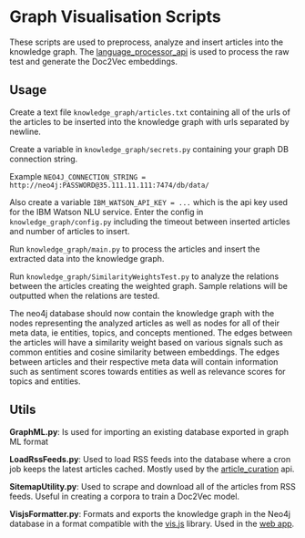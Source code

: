 # Graph Visualisation Scripts

These scripts are used to preprocess, analyze and insert articles into the knowledge graph.
The [language_processor_api](https://github.com/mrkarezina/content-recommendation-api) is used
to process the raw test and generate the Doc2Vec embeddings.

## Usage
Create a text file `knowledge_graph/articles.txt` containing all of the urls of the articles to be inserted into the 
knowledge graph with urls separated by newline.


Create a variable in `knowledge_graph/secrets.py` containing your graph DB connection string.


Example `NEO4J_CONNECTION_STRING = http://neo4j:PASSWORD@35.111.11.111:7474/db/data/`


Also create a variable `IBM_WATSON_API_KEY = ...` which is the api key used for the IBM Watson NLU service. Enter the config in `knowledge_graph/config.py` including the
timeout between inserted articles and number of articles to insert.


Run `knowledge_graph/main.py` to process the articles and insert the extracted data into
the knowledge graph.


Run `knowledge_graph/SimilarityWeightsTest.py` to analyze the relations between the articles
creating the weighted graph. Sample relations will be outputted when the relations are tested.

The neo4j database should now contain the knowledge graph with the nodes representing the analyzed articles
as well as nodes for all of their meta data, ie entities, topics, and concepts mentioned. The edges between the articles
will have a similarity weight based on various signals such as common entities and cosine similarity between embeddings.
The edges between articles and their respective meta data will contain information such as sentiment scores
towards entities as well as relevance scores for topics and entities.


## Utils

**GraphML.py**: Is used for importing an existing database exported in graph ML format


**LoadRssFeeds.py**: Used to load RSS feeds into the database where a cron job keeps the latest
articles cached. Mostly used by the [article_curation](https://github.com/mrkarezina/content-recommendation-api) api.


**SitemapUtility.py**: Used to scrape and download all of the articles from RSS feeds. Useful in creating a corpora to train a Doc2Vec model.


**VisjsFormatter.py**: Formats and exports the knowledge graph in the Neo4j database in a format compatible with the [vis.js](https://visjs.org/) library. Used in the [web app](https://graphs.markoarezina.com/).


